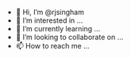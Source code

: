 - 👋 Hi, I’m @rjsingham
- 👀 I’m interested in ...
- 🌱 I’m currently learning ...
- 💞️ I’m looking to collaborate on ...
- 📫 How to reach me ...

<!---
rjsingham/rjsingham is a ✨ special ✨ repository because its `README.md` (this file) appears on your GitHub profile.
You can click the Preview link to take a look at your changes.
--->
